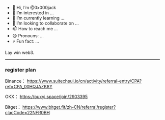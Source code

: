 - 👋 Hi, I’m @0x000jack
- 👀 I’m interested in ...
- 🌱 I’m currently learning ...
- 💞️ I’m looking to collaborate on ...
- 📫 How to reach me ...
- 😄 Pronouns: ...
- ⚡ Fun fact: ...

<!---
0x000jack/0x000jack is a ✨ special ✨ repository because its `README.md` (this file) appears on your GitHub profile.
You can click the Preview link to take a look at your changes.
--->

Lay win web3.


---

### register plan

Binance： https://www.suitechsui.io/cn/activity/referral-entry/CPA?ref=CPA_00HQJAZK8Y

OKX： https://ouxyi.space/join/2903395

Bitget： https://www.bitget.fit/zh-CN/referral/register?clacCode=22NFR0BH
